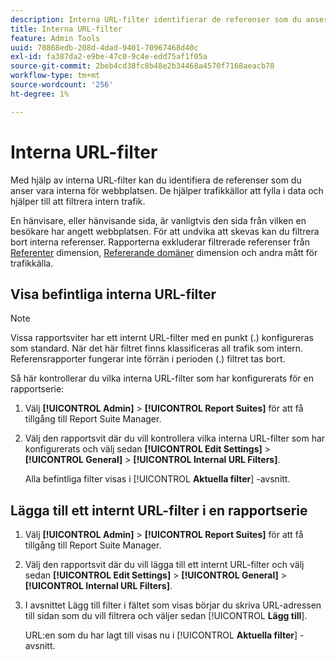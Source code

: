 ```yaml
---
description: Interna URL-filter identifierar de referenser som du anser vara interna för din webbplats. De hjälper trafikkällor att fylla i data och hjälper till att filtrera intern trafik.
title: Interna URL-filter
feature: Admin Tools
uuid: 70868edb-208d-4dad-9401-70967468d40c
exl-id: fa387da2-e9be-47c0-9c4e-edd75af1f05a
source-git-commit: 2beb4cd38fc8b48e2b34468a4570f7168aeacb78
workflow-type: tm+mt
source-wordcount: '256'
ht-degree: 1%

---
```



# Interna URL-filter

Med hjälp av interna URL-filter kan du identifiera de referenser som du anser vara interna för webbplatsen. De hjälper trafikkällor att fylla i data och hjälper till att filtrera intern trafik.

En hänvisare, eller hänvisande sida, är vanligtvis den sida från vilken en besökare har angett webbplatsen. För att undvika att skevas kan du filtrera bort interna referenser. Rapporterna exkluderar filtrerade referenser från [Referenter](/help/components/dimensions/referrer.md) dimension, [Refererande domäner](/help/components/dimensions/referring-domain.md) dimension och andra mått för trafikkälla.

## Visa befintliga interna URL-filter

>[!NOTE]
>
>Vissa rapportsviter har ett internt URL-filter med en punkt (.) konfigureras som standard. När det här filtret finns klassificeras all trafik som intern. Referensrapporter fungerar inte förrän i perioden (.) filtret tas bort.

Så här kontrollerar du vilka interna URL-filter som har konfigurerats för en rapportserie: <!-- I don't see the period in my instance? Is the following information valid? "To avoid this, remove the rule listing a period (.) as a filter, and add your own site. The reason why a period is the default internal URL filter is to allow data to be collected in the Pages report. If hits do not match internal URL filters, all pages come up as Other. A period is always somewhere in the URL, which guarantees the Pages report is populated.")-->

1. Välj **[!UICONTROL Admin]** > **[!UICONTROL Report Suites]** för att få tillgång till Report Suite Manager.

1. Välj den rapportsvit där du vill kontrollera vilka interna URL-filter som har konfigurerats och välj sedan **[!UICONTROL Edit Settings]** > **[!UICONTROL General]** > **[!UICONTROL Internal URL Filters]**.

   Alla befintliga filter visas i [!UICONTROL **Aktuella filter**] -avsnitt.

## Lägga till ett internt URL-filter i en rapportserie

1. Välj **[!UICONTROL Admin]** > **[!UICONTROL Report Suites]** för att få tillgång till Report Suite Manager.

1. Välj den rapportsvit där du vill lägga till ett internt URL-filter och välj sedan **[!UICONTROL Edit Settings]** > **[!UICONTROL General]** > **[!UICONTROL Internal URL Filters]**.

1. I avsnittet Lägg till filter i fältet som visas börjar du skriva URL-adressen till sidan som du vill filtrera och väljer sedan [!UICONTROL **Lägg till**].

   URL:en som du har lagt till visas nu i [!UICONTROL **Aktuella filter**] -avsnitt.
